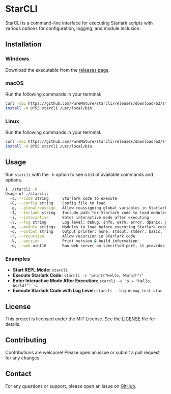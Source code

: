 # StarCLI

StarCLI is a command-line interface for executing Starlark scripts with various options for configuration, logging, and module inclusion.

## Installation

### Windows

Download the executable from the [releases page](https://github.com/PureMature/starcli/releases/download/b2/starcli.exe).

### macOS

Run the following commands in your terminal:

```sh
curl -sSL https://github.com/PureMature/starcli/releases/download/b2/starcli.macos -o starcli
install -m 0755 starcli /usr/local/bin
```

### Linux

Run the following commands in your terminal:

```sh
curl -sSL https://github.com/PureMature/starcli/releases/download/b2/starcli.linux -o starcli
install -m 0755 starcli /usr/local/bin
```

## Usage

Run `starcli` with the `-h` option to see a list of available commands and options.

```bash
$ ./starcli -h
Usage of ./starcli:
  -c, --code string      Starlark code to execute
  -C, --config string    Config file to load
  -g, --globalreassign   Allow reassigning global variables in Starlark code
  -I, --include string   Include path for Starlark code to load modules from (default ".")
  -i, --interactive      Enter interactive mode after executing
  -l, --log string       Log level: debug, info, warn, error, dpanic, panic, fatal (default "info")
  -m, --module strings   Modules to load before executing Starlark code (default [atom,base64,csv,file,go_idiomatic,hashlib,http,json,log,math,path,random,re,runtime,string,struct,sys,time])
  -o, --output string    Output printer: none, stdout, stderr, basic, lineno, auto (default "auto")
  -r, --recursion        Allow recursion in Starlark code
  -V, --version          Print version & build information
  -w, --web uint16       Run web server on specified port, it provides request and response structs for Starlark code to use
```

### Examples

- **Start REPL Mode:** `starcli`
- **Execute Starlark Code:** `starcli -c 'print("Hello, World!")'`
- **Enter Interactive Mode After Execution:** `starcli -c 's = "Hello, World!"' -i`
- **Execute Starlark Code with Log Level:** `starcli --log debug test.star`

## License

This project is licensed under the MIT License. See the [LICENSE](LICENSE) file for details.

## Contributing

Contributions are welcome! Please open an issue or submit a pull request for any changes.

## Contact

For any questions or support, please open an issue on [GitHub](https://github.com/PureMature/starcli/issues).
